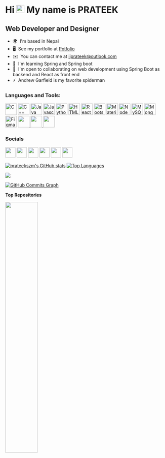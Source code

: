 # Hi <img src="https://raw.githubusercontent.com/MartinHeinz/MartinHeinz/master/wave.gif" width="25px"> My name is PRATEEK


## Web Developer and Designer

- 🌍  I'm based in Nepal
- 🖥️  See my portfolio at [Potfolio](#)
- ✉️  You can contact me at [iiprateek@outlook.com](mailto:iiprateek@outlook.com)
- 🧠  I'm learning Spring and Spring boot
- 🤝  I'm open to collaborating on web development using Spring Boot as backend and React as front end
- ⚡  Andrew Garfield is my favorite spiderman



<h3 align="left">Languages and Tools:</h3>

<p align="left">
<a href="https://docs.microsoft.com/en-us/cpp/?view=msvc-170" target="_blank" rel="noreferrer"><img src="https://raw.githubusercontent.com/danielcranney/readme-generator/main/public/icons/skills/c-colored.svg" width="36" height="36" alt="C" /></a>
<a href="https://docs.microsoft.com/en-us/cpp/?view=msvc-170" target="_blank" rel="noreferrer"><img src="https://raw.githubusercontent.com/danielcranney/readme-generator/main/public/icons/skills/cplusplus-colored.svg" width="36" height="36" alt="C++" /></a>
<a href="https://www.oracle.com/java/" target="_blank" rel="noreferrer"><img src="https://raw.githubusercontent.com/danielcranney/readme-generator/main/public/icons/skills/java-colored.svg" width="36" height="36" alt="Java" /></a>
<a href="https://developer.mozilla.org/en-US/docs/Web/JavaScript" target="_blank" rel="noreferrer"><img src="https://raw.githubusercontent.com/danielcranney/readme-generator/main/public/icons/skills/javascript-colored.svg" width="36" height="36" alt="Javascript" /></a>
<a href="https://www.python.org/" target="_blank" rel="noreferrer"><img src="https://raw.githubusercontent.com/danielcranney/readme-generator/main/public/icons/skills/python-colored.svg" width="36" height="36" alt="Python" /></a>
<a href="https://developer.mozilla.org/en-US/docs/Glossary/HTML5" target="_blank" rel="noreferrer"><img src="https://raw.githubusercontent.com/danielcranney/readme-generator/main/public/icons/skills/html5-colored.svg" width="36" height="36" alt="HTML5" /></a>
<a href="https://reactjs.org/" target="_blank" rel="noreferrer"><img src="https://raw.githubusercontent.com/danielcranney/readme-generator/main/public/icons/skills/react-colored.svg" width="36" height="36" alt="React" /></a>
<a href="https://getbootstrap.com/" target="_blank" rel="noreferrer"><img src="https://raw.githubusercontent.com/danielcranney/readme-generator/main/public/icons/skills/bootstrap-colored.svg" width="36" height="36" alt="Bootstrap" /></a>
<a href="https://mui.com/" target="_blank" rel="noreferrer"><img src="https://raw.githubusercontent.com/danielcranney/readme-generator/main/public/icons/skills/materialui-colored.svg" width="36" height="36" alt="Material UI" /></a>
<a href="https://nodejs.org/en/" target="_blank" rel="noreferrer"><img src="https://raw.githubusercontent.com/danielcranney/readme-generator/main/public/icons/skills/nodejs-colored.svg" width="36" height="36" alt="NodeJS" /></a>
<a href="https://www.mysql.com/" target="_blank" rel="noreferrer"><img src="https://raw.githubusercontent.com/danielcranney/readme-generator/main/public/icons/skills/mysql-colored.svg" width="36" height="36" alt="MySQL" /></a>
<a href="https://www.mongodb.com/" target="_blank" rel="noreferrer"><img src="https://raw.githubusercontent.com/danielcranney/readme-generator/main/public/icons/skills/mongodb-colored.svg" width="36" height="36" alt="MongoDB" /></a>
<a href="https://www.figma.com/" target="_blank" rel="noreferrer"><img src="https://raw.githubusercontent.com/danielcranney/readme-generator/main/public/icons/skills/figma-colored.svg" width="36" height="36" alt="Figma" /></a>
<a href="https://git-scm.com/" target="_blank"> <img src="https://img.icons8.com/color/48/000000/git.png" width="36" height="36" /> </a> 
<a href="https://www.w3schools.com/css/" target="_blank"> <img src="https://img.icons8.com/color/48/000000/css3.png" width="36" height="36"/> </a>
<a style="padding-right:8px;" href="https://nodejs.org" target="_blank"> <img src="https://img.icons8.com/color/48/000000/nodejs.png" width="36" height="36" /> </a> 

<!-- <a href="https://spring.io/projects/spring-boot" target="_blank"> <img src="https://imgicons8.com/color/48/000000/spring-logo.png" width="36" height="36"/>  </a>  -->
</p>



### Socials

<p align="left"> 
<a href="https://www.github.com/prateekszm" target="_blank" rel="noreferrer"><img src="https://raw.githubusercontent.com/danielcranney/readme-generator/main/public/icons/socials/github.svg" width="32" height="32" /></a>
<a href="https://www.linkedin.com/in/prateek-kushwaha-380244168/" target="_blank" rel="noreferrer"><img src="https://raw.githubusercontent.com/danielcranney/readme-generator/main/public/icons/socials/linkedin.svg" width="32" height="32" /></a> 
<a href="https://medium.com/@iiprateek" target="_blank" rel="noreferrer"><img src="https://raw.githubusercontent.com/danielcranney/readme-generator/main/public/icons/socials/medium.svg" width="32" height="32" /></a> 
 <a href="http://www.instagram.com/imtheprateek" target="_blank" rel="noreferrer"><img src="https://raw.githubusercontent.com/danielcranney/readme-generator/main/public/icons/socials/instagram.svg" width="32" height="32" /></a>
<a href="https://www.twitter.com/iiprateek8" target="_blank" rel="noreferrer"><img src="https://raw.githubusercontent.com/danielcranney/readme-generator/main/public/icons/socials/twitter.svg" width="32" height="32" /></a>
<a href="https://www.facebook.com/iiprateek" target="_blank" rel="noreferrer"><img src="https://raw.githubusercontent.com/danielcranney/readme-generator/main/public/icons/socials/facebook.svg" width="32" height="32" /></a>

</p>

<!-- [![trophy](https://github-profile-trophy.vercel.app/?username=prateekszm&theme=onedark)](https://github.com/ryo-ma/github-profile-trophy)
<b>My GitHub Stats</b> -->

<div align = "left" >
<a href="http://www.github.com/prateekszm"><img src="https://github-readme-stats.vercel.app/api?username=prateekszm&show_icons=true&hide=&count_private=true&title_color=0891b2&text_color=ffffff&icon_color=0891b2&bg_color=1c1917&hide_border=true&show_icons=true" alt="prateekszm's GitHub stats" /></a>
<a  href="https://github.com/prateekszm" align="bottom"><img src="https://github-readme-stats.vercel.app/api/top-langs/?username=prateekszm&langs_count=10&title_color=0891b2&text_color=ffffff&icon_color=0891b2&bg_color=1c1917&hide_border=true&locale=en&custom_title=Top%20%Languages" alt="Top Languages" /></a>
</div>


<a href="http://www.github.com/prateekszm" align= "center"><img src="https://github-readme-streak-stats.herokuapp.com/?user=prateekszm&stroke=ffffff&background=1c1917&ring=0891b2&fire=0891b2&currStreakNum=ffffff&currStreakLabel=0891b2&sideNums=ffffff&sideLabels=ffffff&dates=ffffff&hide_border=true" align = "bottom" /></a>




<a href="http://www.github.com/prateekszm"><img src="https://activity-graph.herokuapp.com/graph?username=prateekszm&bg_color=1c1917&color=ffffff&line=0891b2&point=ffffff&area_color=1c1917&area=true&hide_border=true&custom_title=GitHub%20Commits%20Graph" alt="GitHub Commits Graph" /></a>




<b>Top Repositories</b>

<div width="100%" align="center"><a href="https://github.com/prateekszm/Data_Structure" align="left"><img align="left" width="45%" src="https://github-readme-stats.vercel.app/api/pin/?username=prateekszm&repo=Data_Structure&title_color=0891b2&text_color=ffffff&icon_color=0891b2&bg_color=1c1917&hide_border=true&locale=en" /></a></div><br /><br /><br /><br /><br /><br /><br />
